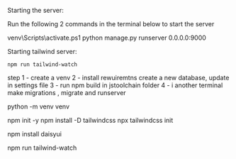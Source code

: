 Starting the server:

Run the following 2 commands in the terminal below to start the server 

venv\Scripts\activate.ps1
python manage.py runserver 0.0.0.0:9000








Starting tailwind server:

    npm run tailwind-watch




step 1 - create a venv 
2 - install rewuiremtns
    create a new database, update in settings file
3 - run npm build in jstoolchain folder 
4 - i another terminal make migrations , migrate and runserver



python -m venv venv


npm init -y
npm install -D tailwindcss
npx tailwindcss init

npm install daisyui


npm run tailwind-watch


